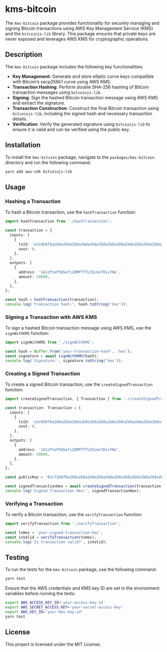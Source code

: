 # kms-bitcoin

The `kms-bitcoin` package provides functionality for securely managing and signing Bitcoin transactions using AWS Key Management Service (KMS) and the `bitcoinjs-lib` library. This package ensures that private keys are never exposed and leverages AWS KMS for cryptographic operations.

## Description

The `kms-bitcoin` package includes the following key functionalities:

- **Key Management**: Generate and store elliptic curve keys compatible with Bitcoin’s secp256k1 curve using AWS KMS.
- **Transaction Hashing**: Perform double SHA-256 hashing of Bitcoin transaction messages using `bitcoinjs-lib`.
- **Signing**: Sign the hashed Bitcoin transaction message using AWS KMS and extract the signature.
- **Transaction Construction**: Construct the final Bitcoin transaction using `bitcoinjs-lib`, including the signed hash and necessary transaction details.
- **Verification**: Verify the generated signature using `bitcoinjs-lib` to ensure it is valid and can be verified using the public key.

## Installation

To install the `kms-bitcoin` package, navigate to the `packages/kms-bitcoin` directory and run the following command:

```bash
yarn add aws-sdk bitcoinjs-lib
```

## Usage

### Hashing a Transaction

To hash a Bitcoin transaction, use the `hashTransaction` function:

```typescript
import hashTransaction from './hashTransaction';

const transaction = {
  inputs: [
    {
      txId: 'e3c0b8f8a2b8a2b8a2b8a2b8a2b8a2b8a2b8a2b8a2b8a2b8a2b8a2b8a2b8a2b8',
      vout: 0,
    },
  ],
  outputs: [
    {
      address: '1A1zP1eP5QGefi2DMPTfTL5SLmv7DivfNa',
      amount: 50000,
    },
  ],
};

const hash = hashTransaction(transaction);
console.log('Transaction hash:', hash.toString('hex'));
```

### Signing a Transaction with AWS KMS

To sign a hashed Bitcoin transaction message using AWS KMS, use the `signWithKMS` function:

```typescript
import signWithKMS from './signWithKMS';

const hash = Buffer.from('your-transaction-hash', 'hex');
const signature = await signWithKMS(hash);
console.log('Signature:', signature.toString('hex'));
```

### Creating a Signed Transaction

To create a signed Bitcoin transaction, use the `createSignedTransaction` function:

```typescript
import createSignedTransaction, { Transaction } from './createSignedTransaction';

const transaction: Transaction = {
  inputs: [
    {
      txId: 'e3c0b8f8a2b8a2b8a2b8a2b8a2b8a2b8a2b8a2b8a2b8a2b8a2b8a2b8a2b8a2b8',
      vout: 0,
    },
  ],
  outputs: [
    {
      address: '1A1zP1eP5QGefi2DMPTfTL5SLmv7DivfNa',
      amount: 50000,
    },
  ],
};

const publicKey = '02c72b8f8a2b8a2b8a2b8a2b8a2b8a2b8a2b8a2b8a2b8a2b8a2b8a2b8a2b8a2b8';

const signedTransactionHex = await createSignedTransaction(transaction, publicKey);
console.log('Signed Transaction Hex:', signedTransactionHex);
```

### Verifying a Transaction

To verify a Bitcoin transaction, use the `verifyTransaction` function:

```typescript
import verifyTransaction from './verifyTransaction';

const txHex = 'your-signed-transaction-hex';
const isValid = verifyTransaction(txHex);
console.log('Is transaction valid?', isValid);
```

## Testing

To run the tests for the `kms-bitcoin` package, use the following command:

```bash
yarn test
```

Ensure that the AWS credentials and KMS key ID are set in the environment variables before running the tests:

```bash
export AWS_ACCESS_KEY_ID='your-access-key-id'
export AWS_SECRET_ACCESS_KEY='your-secret-access-key'
export AWS_KEY_ID='your-kms-key-id'
yarn test
```

## License

This project is licensed under the MIT License.
